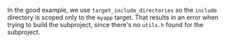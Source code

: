
In the good example, we use `target_include_directories` so the `include` directory is scoped only to the `myapp` target. That results in an error when trying to build the subproject, since there's no `utils.h` found for the subproject.

